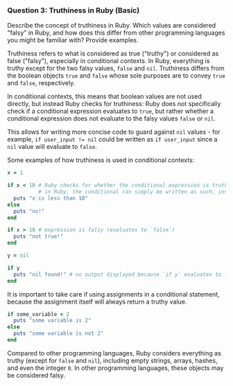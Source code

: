 ### Question 3: Truthiness in Ruby (Basic)

Describe the concept of truthiness in Ruby. Which values are considered "falsy" in Ruby, and how does this differ from other programming languages you might be familiar with? Provide examples.

Truthiness refers to what is considered as true ("truthy") or considered as false ("falsy"), especially in conditional contexts. In Ruby, everything is truthy except for the two falsy values, `false` and `nil`. Truthiness differs from the boolean objects `true` and `false` whose sole purposes are to convey `true` and `false`, respectively.

In conditional contexts, this means that boolean values are not used directly, but instead Ruby checks for truthiness: Ruby does not specifically check if a conditional expression evaluates to `true`, but rather whether a conditional expression does not evaluate to the falsy values `false` or `nil`.

This allows for writing more concise code to guard against `nil` values - for example, `if user_input != nil` could be written as `if user_input` since a `nil` value will evaluate to `false`.

Some examples of how truthiness is used in conditional contexts:


```ruby
x = 1

if x < 10 # Ruby checks for whether the conditional expression is truthy or falsy; if truthy, it will run the next line of code
          # in Ruby, the conditional can simply be written as such, instead of `if x < 10 == true`
  puts "x is less than 10"
else
  puts "no!"
end

if x > 10 # expression is falsy (evaluates to `false`)
  puts "not true!"
end

y = nil

if y
  puts "nil found!" # no output displayed because `if y` evaluates to false
end

```

It is important to take care if using assignments in a conditional statement, because the assignment itself will always return a truthy value.

```ruby
if some_variable = 2
  puts "some variable is 2"
else
  puts "some variable is not 2"
end
```

Compared to other programming languages, Ruby considers everything as truthy (except for `false` and `nil`), including empty strings, arrays, hashes, and even the integer `0`. In other programming languages, these objects may be considered falsy.
